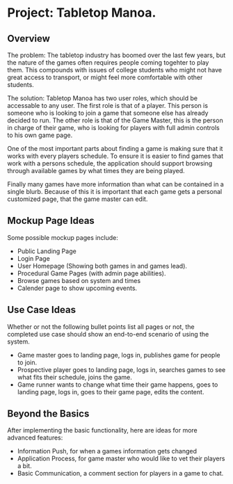 # Project: Tabletop Manoa.
## Overview
The problem: The tabletop industry has boomed over the last few years, but the nature of the games often requires people coming togehter to play them. This compounds with issues of college students who might not have great access to transport, or might feel more comfortable with other students. 

The solution: 
Tabletop Manoa has two user roles, which should be accessable to any user. The first role is that of a player. This person is someone who is looking to join a game that someone else has already decided to run. The other role is that of the Game Master, this is the person in charge of their game, who is looking for players with full admin controls to his own game page.

One of the most important parts about finding a game is making sure that it works with every players schedule. To ensure it is easier to find games that work with a persons schedule, the application should support browsing through available games by what times they are being played. 

Finally many games have more information than what can be contained in a single blurb. Because of this it is important that each game gets a personal customized page, that the game master can edit. 





## Mockup Page Ideas
Some possible mockup pages include:
* Public Landing Page
* Login Page
* User Homepage (Showing both games in and games lead).
* Procedural Game Pages (with admin page abilities).
* Browse games based on system and times
* Calender page to show upcoming events.

## Use Case Ideas
Whether or not the following bullet points list all pages or not, the completed use case should show an end-to-end scenario of using the system.
* Game master goes to landing page, logs in, publishes game for people to join.
* Prospective player goes to landing page, logs in, searches games to see what fits their schedule, joins the game.
* Game runner wants to change what time their game happens, goes to landing page, logs in, goes to their game page, edits the content. 


## Beyond the Basics
After implementing the basic functionality, here are ideas for more advanced features:

* Information Push, for when a games information gets changed
* Application Process, for game master who would like to vet their players a bit.
* Basic Communication, a comment section for players in a game to chat. 
